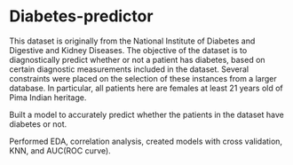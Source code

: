# Diabetes-predictor

This dataset is originally from the National Institute of Diabetes and Digestive and Kidney Diseases. The objective of the dataset is to diagnostically predict whether or not a patient has diabetes, based on certain diagnostic measurements included in the dataset. Several constraints were placed on the selection of these instances from a larger database. In particular, all patients here are females at least 21 years old of Pima Indian heritage.

Built a model to accurately predict whether the patients in the dataset have diabetes or not.

Performed EDA, correlation analysis, created models with cross validation, KNN, and AUC(ROC curve).
